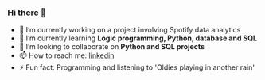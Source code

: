 ### Hi there 👋

- 🔭 I’m currently working on a project involving Spotify data analytics
- 🌱 I’m currently learning **Logic programming, Python, database and SQL**
- 👯 I’m looking to collaborate on **Python and SQL projects**
- 📫 How to reach me: [linkedin](https://www.linkedin.com/in/yasmin-oliveira-67a56818b/)
- ⚡ Fun fact: Programming and listening to 'Oldies playing in another rain'
